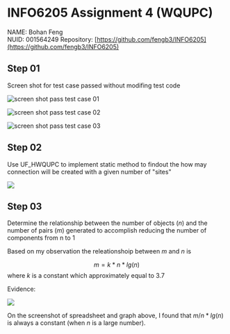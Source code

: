 # INFO6205 Assignment 4 (WQUPC)

NAME: Bohan Feng	
NUID: 001564249
Repository: [https://github.com/fengb3/INFO6205](https://github.com/fengb3/INFO6205)

## Step 01

Screen shot for test case passed without modifing test code

![screen shot pass test case 01](../Assets/Assignment04_screenshot_02.png)

![screen shot pass test case 02](../Assets/Assignment04_screenshot_03.png)

![screen shot pass test case 03](../Assets/Assignment04_screenshot_04.png)

## Step 02

Use UF_HWQUPC to implement static method to findout the how may connection will be created with a given number of "sites"

![](Assets/Assignment04_screenshot_10.png)

## Step 03

Determine the relationship between the number of objects ($n$) and the number of pairs ($m$) generated to accomplish reducing the number of components from n to 1

Based on my observation the releationshoip between $m$ and $n$ is

$$m = k*n*lg(n)$$ where $k$ is a constant which approximately equal to 3.7

Evidence:

![](Assets/Assignment04_screenshot_08.png)

On the screenshot of spreadsheet and graph above, I found that $m/n*lg(n)$ is always a constant (when $n$ is a large number). 
